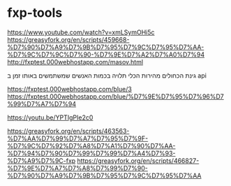 # fxp-tools
https://www.youtube.com/watch?v=xmLSymOHi5c
https://greasyfork.org/en/scripts/459668-%D7%90%D7%A9%D7%9B%D7%95%D7%9C%D7%95%D7%AA-%D7%9C%D7%9C%D7%90-%D7%9E%D7%A2%D7%A0%D7%94
http://fxptest.000webhostapp.com/masov.html

גינת הכחולים 
מהירות הכלי תלויה בכמות האנשים שמשתמשים באותו זמן ב api

https://fxptest.000webhostapp.com/blue/3
https://fxptest.000webhostapp.com/blue/%D7%9E%D7%95%D7%96%D7%99%D7%A7%D7%94

https://youtu.be/YPTIgPIe2c0


https://greasyfork.org/en/scripts/463563-%D7%AA%D7%99%D7%A7%D7%95%D7%9F-%D7%9C%D7%92%D7%A8%D7%A1%D7%90%D7%AA-%D7%94%D7%90%D7%99%D7%99%D7%A4%D7%93-%D7%A9%D7%9C-fxp
https://greasyfork.org/en/scripts/466827-%D7%9E%D7%A7%D7%A8%D7%99%D7%90-%D7%90%D7%A9%D7%9B%D7%95%D7%9C%D7%95%D7%AA
